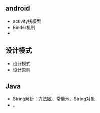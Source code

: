 ## android

- activity栈模型
- Binder机制
- 



## 设计模式

- 设计模式
- 设计原则



## Java

- String解析：方法区、常量池、String对象
- 。